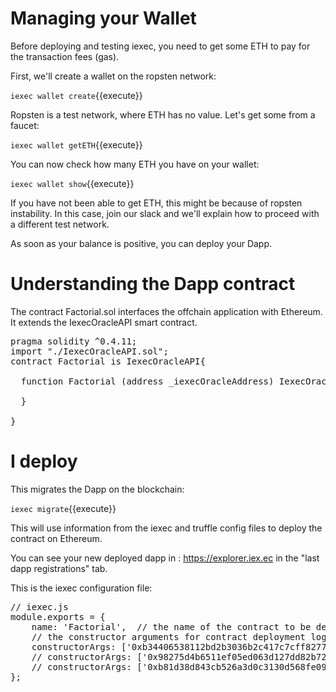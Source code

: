 # Managing your Wallet 


Before deploying and testing iexec, you need to get some ETH to pay for the  transaction fees (gas). 

First, we'll create a  wallet on the ropsten network:

`iexec wallet create`{{execute}}

Ropsten is a test network, where ETH has no value. Let's get some from a faucet:

`iexec wallet getETH`{{execute}}

You can now check how many ETH you have on your wallet:

`iexec wallet show`{{execute}}

If you have not been able to get ETH, this might be because of ropsten instability. In this
case, join our slack and we'll explain how to proceed with a different test network.

As soon as your balance is positive, you can deploy your Dapp.

# Understanding the Dapp contract

The contract Factorial.sol interfaces the offchain application with Ethereum. It extends the IexecOracleAPI smart contract.

<pre class="file" data-filename="iexec-factorial/contracts/Factorial.sol" data-target="replace">
pragma solidity ^0.4.11;
import "./IexecOracleAPI.sol";
contract Factorial is IexecOracleAPI{

  function Factorial (address _iexecOracleAddress) IexecOracleAPI(_iexecOracleAddress){

  }

}
</pre>



# I deploy

This migrates the Dapp on the blockchain:

`iexec migrate`{{execute}}

This will use information from the iexec and truffle config files to deploy the contract on Ethereum.

You can see your new deployed dapp in  :
https://explorer.iex.ec in the "last dapp registrations" tab.

This is the iexec configuration file:

<pre class="file" data-filename="iexec-factorial/iexec.js" data-target="replace">
// iexec.js
module.exports = {
    name: 'Factorial',  // the name of the contract to be deployed
    // the constructor arguments for contract deployment logic :
    constructorArgs: ['0xb34406538112bd2b3036b2c417c7cff827777a11'], // oracle v0.1.2 ropsten
    // constructorArgs: ['0x98275d4b6511ef05ed063d127dd82b72588326c9'], // oracle v0.1.2 rinkeby
    // constructorArgs: ['0xb81d38d843cb526a3d0c3130d568fe09799135aa'], // oracle v0.1.2 kovan
};
</pre>
